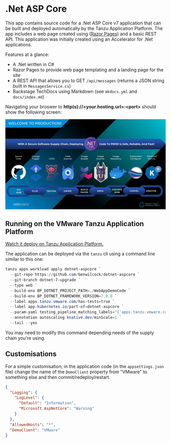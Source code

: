 # .Net ASP Core 

This app contains source code for a .Net ASP Core v7 application that can be built and deployed automatically by the Tanzu Application Platform. The app includes a web page created using ([Razor Pages](https://learn.microsoft.com/en-us/aspnet/core/tutorials/razor-pages/razor-pages-start?view=aspnetcore-7.0&tabs=visual-studio)) and a basic REST API. This application was initially created using an Accelerator for .Net applications.

Features at a glance:

* A .Net written in C#
* Razor Pages to provide web page templating and a landing page for the site
* A REST API that allows you to GET `/api/messages` (returns a JSON string built in `MessagesService.cs`)
* Backstage TechDocs using Markdown (see `mkdocs.yml` and `docs/index.md`)

Navigating your broswer to **http(s)://&lt;your.hosting.url&gt;:&lt;port&gt;** should show the following screen:

![supply chain diagram](https://github.com/benwilcock/dotnet-aspcore/raw/main/WebAppDemoCode/wwwroot/tap-into-prod.png "Composable and Modular - TAP Supply Chains")

## Running on the VMware Tanzu Application Platform

[Watch it deploy on Tanzu Application Platform.](https://via.vmw.com/tap-dotnet-sc)

The application can be deployed via the `tanzu` cli using a command line similar to this one:

```powershell
tanzu apps workload apply dotnet-aspcore `
  --git-repo https://github.com/benwilcock/dotnet-aspcore `
  --git-branch dotnet-7-upgrade `
  --type web `
  --build-env BP_DOTNET_PROJECT_PATH=./WebAppDemoCode `
  --build-env BP_DOTNET_FRAMEWORK_VERSION=7.0.0 `
  --label apps.tanzu.vmware.com/has-tests=true `
  --label app.kubernetes.io/part-of=dotnet-aspcore `
  --param-yaml testing_pipeline_matching_labels="{'apps.tanzu.vmware.com/pipeline':'test', 'apps.tanzu.vmware.com/language':'dotnet', 'apps.tanzu.vmware.com/version':'7.0'}" `
  --annotation autoscaling.knative.dev/minScale=1 `
  --tail --yes
```

You may need to modify this command depending needs of the supply chain you're using.

## Customisations

For a simple customisation, in the application code (in the `appsettings.json` file) change the name of the `DemoClient` property from "VMware" to something else and then commit/redeploy/restart.

```json
{
  "Logging": {
    "LogLevel": {
      "Default": "Information",
      "Microsoft.AspNetCore": "Warning"
    }
  },
  "AllowedHosts": "*",
  "DemoClient": "VMware"
}
```

